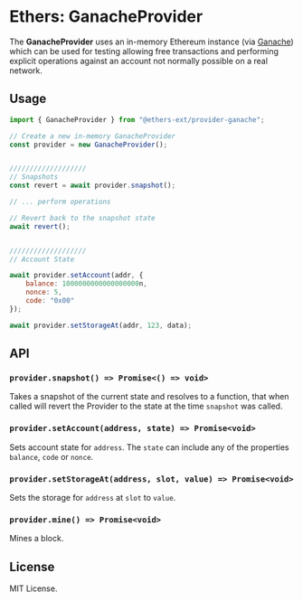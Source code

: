 Ethers: GanacheProvider
====================

The **GanacheProvider** uses an in-memory Ethereum instance (via
[Ganache](https://github.com/trufflesuite/ganache)) which can be
used for testing allowing free transactions and performing
explicit operations against an account not normally possible on a
real network.

Usage
-----

```javascript
import { GanacheProvider } from "@ethers-ext/provider-ganache";

// Create a new in-memory GanacheProvider
const provider = new GanacheProvider();


///////////////////
// Snapshots
const revert = await provider.snapshot();

// ... perform operations

// Revert back to the snapshot state
await revert();


///////////////////
// Account State

await provider.setAccount(addr, {
    balance: 1000000000000000000n,
    nonce: 5,
    code: "0x00"
});

await provider.setStorageAt(addr, 123, data);
```

API
---

### `provider.snapshot() => Promise<() => void>`

Takes a snapshot of the current state and resolves to a function, that
when called will revert the Provider to the state at the time `snapshot`
was called.

### `provider.setAccount(address, state) => Promise<void>`

Sets account state for `address`. The `state` can include any of the
properties `balance`, `code` or `nonce`.

### `provider.setStorageAt(address, slot, value) => Promise<void>`

Sets the storage for `address` at `slot` to `value`.

### `provider.mine() => Promise<void>`

Mines a block.


License
-------

MIT License.
